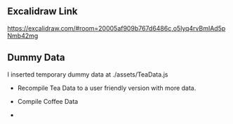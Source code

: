 ## Excalidraw Link
https://excalidraw.com/#room=20005af909b767d6486c,o5lyq4rvBmIAd5pNmb42mg

## Dummy Data
I inserted temporary dummy data at ./assets/TeaData.js

- Recompile Tea Data to a user friendly version with more data.

- Compile Coffee Data

- 